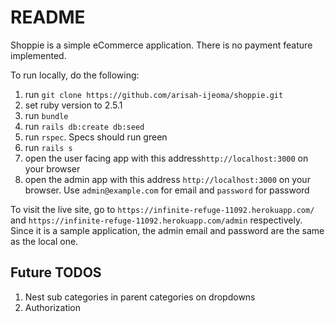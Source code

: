 # README

Shoppie is a simple eCommerce application. There is no payment feature implemented.

To run locally, do the following:
1. run `git clone https://github.com/arisah-ijeoma/shoppie.git`
1. set ruby version to 2.5.1
1. run `bundle`
1. run `rails db:create db:seed`
1. run `rspec`. Specs should run green
1. run `rails s`
1. open the user facing app with this address`http://localhost:3000` on your browser
1. open the admin app with this address `http://localhost:3000` on your browser. Use `admin@example.com` for email and `password` for password

To visit the live site, go to `https://infinite-refuge-11092.herokuapp.com/` and `https://infinite-refuge-11092.herokuapp.com/admin` respectively.
Since it is a sample application, the admin email and password are the same as the local one.

## Future TODOS
1. Nest sub categories in parent categories on dropdowns
1. Authorization
